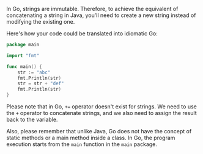 In Go, strings are immutable. Therefore, to achieve the equivalent of concatenating a string in Java, you'll need to create a new string instead of modifying the existing one.

Here's how your code could be translated into idiomatic Go:

```go
package main

import "fmt"

func main() {
    str := "abc"
    fmt.Println(str)
    str = str + "def"
    fmt.Println(str)
}
```

Please note that in Go, `+=` operator doesn't exist for strings. We need to use the `+` operator to concatenate strings, and we also need to assign the result back to the variable.

Also, please remember that unlike Java, Go does not have the concept of static methods or a main method inside a class. In Go, the program execution starts from the `main` function in the `main` package.
